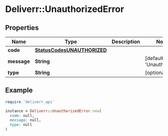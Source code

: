 # Deliverr::UnauthorizedError

## Properties

| Name | Type | Description | Notes |
| ---- | ---- | ----------- | ----- |
| **code** | [**StatusCodesUNAUTHORIZED**](StatusCodesUNAUTHORIZED.md) |  |  |
| **message** | **String** |  | [default to &#39;Unauthorized&#39;] |
| **type** | **String** |  | [optional] |

## Example

```ruby
require 'deliverr_api'

instance = Deliverr::UnauthorizedError.new(
  code: null,
  message: null,
  type: null
)
```

